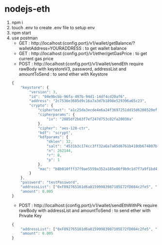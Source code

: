 # nodejs-eth

1. npm i
2. touch .env to create .env file to setup env
3. npm start
4. use postman
    - GET : http://localhost:{config.port}/v1/wallet/getBalance/?walletAddress=YOURADDRESS : to get wallet balance
    - GET : http://localhost:{config.port}/v1/ether/getGasPrice : to get current gas price
    - POST : http://localhost:{config.port}/v1/wallet/sendEth require rawBody with keystoreV3, password, addressList and amountToSend : to send ether with Keystore
    ```js
    { 
        "keystore": {
            "version": 3,
            "id": "04e9bcbb-96fa-497b-94d1-14df4cd20af6",
            "address": "2c7536e3605d9c16a7a3d7b1898e529396a65c23",
            "crypto": {
                "ciphertext": "a1c25da3ecde4e6a24f3697251dd15d6208520efc84ad97397e906e6df24d251",
                "cipherparams": {
                    "iv": "2885df2b63f7ef247d753c82fa20038a"
                },
                "cipher": "aes-128-ctr",
                "kdf": "scrypt",
                "kdfparams": {
                    "dklen": 32,
                    "salt": "4531b3c174cc3ff32a6a7a85d6761b410db674807b2d216d022318ceee50be10",
                    "n": 262144,
                    "r": 8,
                    "p": 1
                },
                "mac": "b8b010fff37f9ae5559a352a185e86f9b9c1d7f7a9f1bd4e82a5dd35468fc7f6"
            }
        },
        "password": "testPassword", 
        "addressList": ["0xF092765161d6a81599983987105E72fD084c2fe5", "0xc9181293bA18A023dEd8Bf53B54C0A9c70597063"],
        "amount": 0.005
    }
    ```
    - POST : http://localhost:{config.port}/v1/wallet/sendEthWithPk require rawBody with addressList and amountToSend : to send ether with Private Key
    ```js
    { 
        "addressList": ["0xF092765161d6a81599983987105E72fD084c2fe5", "0xc9181293bA18A023dEd8Bf53B54C0A9c70597063"],
        "amount": 0.005
    }
    ```
